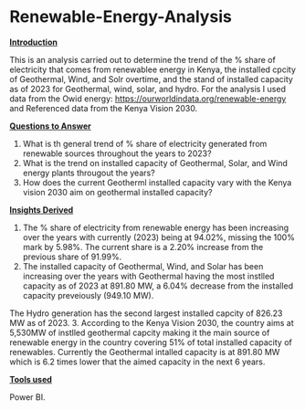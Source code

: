 # Renewable-Energy-Analysis
**<ins> Introduction<ins/>**

This is an analysis carried out to determine the trend of the % share of electricity that comes from renewablee energy in Kenya, the installed cpcity of Geothermal, Wind, and Solr overtime, and the stand of installed capacity as of 2023 for Geothermal, wind, solar, and hydro. 
For the analysis I used data from the Owid energy: https://ourworldindata.org/renewable-energy  
and Referenced data from the Kenya Vision 2030. 

**<ins>Questions to Answer <ins/>**

1. What is th general trend of % share of electricity generated from renewable sources throughout the years to 2023?
2. What is the trend on installed capacity of Geothermal, Solar, and Wind energy plants througout the years?
3. How does the current Geotherml installed capacity vary with the Kenya vision 2030 aim on geothermal installed capacity? 

**<ins> Insights Derived <ins/>**
1. The % share of electricity from renewable energy has been increasing over the years with currently (2023) being at 94.02%, missing the 100% mark by 5.98%. The current share is a 2.20% increase from the previous share of 91.99%.
2. The installed capacity of Geothermal, Wind, and Solar has been increasing over the years with Geothermal having the most instlled capacity as of 2023 at 891.80 MW, a 6.04% decrease from the installed capacity preveiously (949.10 MW).

The Hydro generation has the second largest installed capcity of 826.23 MW as of 2023. 
3. According to the Kenya Vision 2030, the country aims at 5,530MW of instlled geothermal capcity making it the main source of renewable energy in the country covering 51% of total installed capacity of renewables. Currently the Geothermal intalled capacity is at 891.80 MW which is 6.2 times lower that the aimed capacity in the next 6 years. 

**<ins> Tools used <ins/>**

Power BI. 
